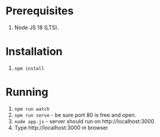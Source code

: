 # Prerequisites

1. Node JS 18 (LTS).

# Installation

1. ```npm install```

# Running

1. ```npm run watch```
2. ```npm run serve``` - be sure port 80 is free and open.
3. ```node app.js``` - server should run on http://localhost:3000
4. Type http://localhost:3000 in browser